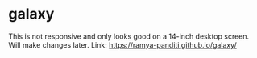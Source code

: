 # galaxy
This is not responsive and only looks good on a 14-inch desktop screen.
Will make changes later.
Link: https://ramya-panditi.github.io/galaxy/
